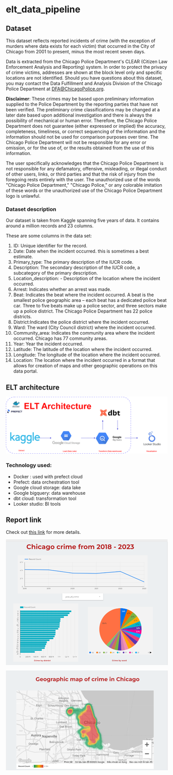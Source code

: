 # elt_data_pipeline

## **Dataset**

This dataset reflects reported incidents of crime (with the exception of murders where data exists for each victim) that occurred in the City of Chicago from 2001 to present, minus the most recent seven days. 

Data is extracted from the Chicago Police Department's CLEAR (Citizen Law Enforcement Analysis and Reporting) system. In order to protect the privacy of crime victims, addresses are shown at the block level only and specific locations are not identified. Should you have questions about this dataset, you may contact the Data Fulfillment and Analysis Division of the Chicago Police Department at DFA@ChicagoPolice.org. 

**Disclaimer**: These crimes may be based upon preliminary information supplied to the Police Department by the reporting parties that have not been verified. The preliminary crime classifications may be changed at a later date based upon additional investigation and there is always the possibility of mechanical or human error. Therefore, the Chicago Police Department does not guarantee (either expressed or implied) the accuracy, completeness, timeliness, or correct sequencing of the information and the information should not be used for comparison purposes over time. The Chicago Police Department will not be responsible for any error or omission, or for the use of, or the results obtained from the use of this information. 

The user specifically acknowledges that the Chicago Police Department is not responsible for any defamatory, offensive, misleading, or illegal conduct of other users, links, or third parties and that the risk of injury from the foregoing rests entirely with the user. The unauthorized use of the words "Chicago Police Department," "Chicago Police," or any colorable imitation of these words or the unauthorized use of the Chicago Police Department logo is unlawful.

### Dataset description
Our dataset is taken from Kaggle spanning five years of data. It contains around a million records and 23 columns.

These are some columns in the data set:
1. ID: Unique identifier for the record.
2. Date: Date when the incident occurred. this is sometimes a best estimate.
3. Primary_type: The primary description of the IUCR code.
4. Description: The secondary description of the IUCR code, a subcategory of the primary description.
5. Location_description: - Description of the location where the incident occurred.
6. Arrest: Indicates whether an arrest was made.
7. Beat: Indicates the beat where the incident occurred. A beat is the smallest police geographic area – each beat has a dedicated police beat car. Three to five beats make up a police sector, and three sectors make up a police district. The Chicago Police Department has 22 police districts.
8. District:Indicates the police district where the incident occurred.
9. Ward: The ward (City Council district) where the incident occurred.
10. Community_area: Indicates the community area where the incident occurred. Chicago has 77 community areas.
11. Year: Year the incident occurred.
12. Latitude: The latitude of the location where the incident occurred.
13. Longitude: The longitude of the location where the incident occurred.
14. Location: The location where the incident occurred in a format that allows for creation of maps and other geographic operations on this data portal.

## ELT architecture
![Architecture](./image/architecture.png "ELT Architecture")

### Technology used:
- Docker : used with prefect cloud
- Prefect: data orchestration tool
- Google cloud storage: data lake
- Google bigquery: data warehouse
- dbt cloud: transformation tool
- Looker studio: BI tools

## Report link
Check out [this link](https://lookerstudio.google.com/s/lfme9eZq-Ys) for more details.

![report](./image/report_1.png "Report 1")

![report_2](./image/report_2.png "Report 2")

